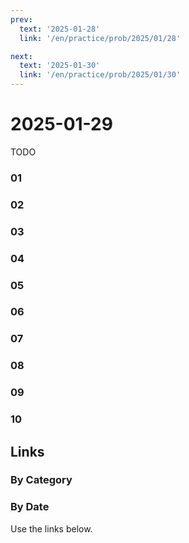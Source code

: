 ```yaml
---
prev:
  text: '2025-01-28'
  link: '/en/practice/prob/2025/01/28'

next:
  text: '2025-01-30'
  link: '/en/practice/prob/2025/01/30'
---
```


# 2025-01-29

TODO

### 01

### 02

### 03

### 04

### 05

### 06

### 07

### 08

### 09

### 10

## Links

[<Badge type="tip" text="Check Solution"/>](/en/learning/prob/2025/01/29)

### By Category

[<Badge type="tip" text="<--"/>](/en/practice/prob/2025/01/26)
[<Badge type="tip" text="Calendar"/>](/en/practice/calendar/2025/01)
[<Badge type="info" text="-->"/>](/en/practice/prob/2025/02/02)

### By Date

Use the links below.
